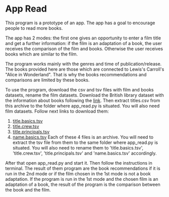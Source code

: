 # App Read

This program is a prototype of an app.
The app has a goal to encourage people to read more books.

The app has 2 modes: the first one gives an opportunity to enter a film title and get a further information:
if the film is an adaptation of a book, the user receives the comparison of the film and books.
Otherwise the user receives books which are similar to the film.

The program works mainly with the genres and time of publication/release.
The books provided here are those which are connected to Lewis's Carroll's "Alice in Wonderland".
That is why the books recommendations and comparisons are limited by these books.

To use the program, download the csv and tsv files with film and books datasets,
rename the film datasets.
Download the British library dataset with the information about books following the [link](https://www.bl.uk/bibliographic/downloads/AlicesDayResearcherFormat_202006_csv.zip).
Then extract titles.csv from this archive to the folder where app_read.py is situated.
You will also need film datasets. Follow next links to download them:
1) [title.basics.tsv](https://datasets.imdbws.com/title.basics.tsv.gz)
2) [title.crew.tsv](https://datasets.imdbws.com/title.crew.tsv.gz)
3) [title.principals.tsv](https://datasets.imdbws.com/title.principals.tsv.gz)
4) [name.basics.tsv](https://datasets.imdbws.com/name.basics.tsv.gz)
Each of these 4 files is an archive. You will need to extract the tsv file from them to the same folder where
app_read.py is situated. You will also need to rename them to 'title.basics.tsv', 'title.crew.tsv',
'title.principals.tsv' and 'name.basics.tsv' accordingly.

After that open app_read.py and start it. Then follow the instructions in terminal.
The result of them program are the book recommendations if it is run in the 2nd mode or if
the film chosen in the 1st mode is not a book adaptation.
If the program is run in the 1st mode and the chosen film is an adaptation of a book,
the result of the program is the comparison between the book and the film.
